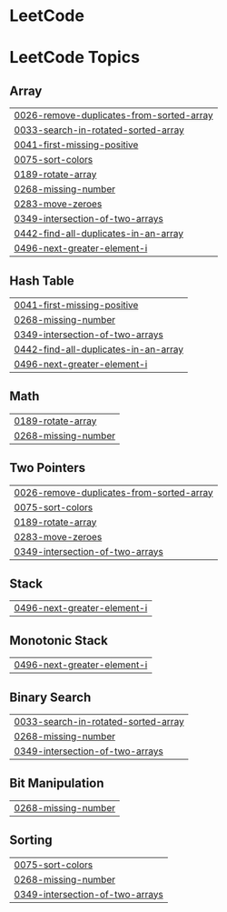 # LeetCode
<!---LeetCode Topics Start-->
# LeetCode Topics
## Array
|  |
| ------- |
| [0026-remove-duplicates-from-sorted-array](https://github.com/varun-kaladharan1995/LeetCode/tree/master/0026-remove-duplicates-from-sorted-array) |
| [0033-search-in-rotated-sorted-array](https://github.com/varun-kaladharan1995/LeetCode/tree/master/0033-search-in-rotated-sorted-array) |
| [0041-first-missing-positive](https://github.com/varun-kaladharan1995/LeetCode/tree/master/0041-first-missing-positive) |
| [0075-sort-colors](https://github.com/varun-kaladharan1995/LeetCode/tree/master/0075-sort-colors) |
| [0189-rotate-array](https://github.com/varun-kaladharan1995/LeetCode/tree/master/0189-rotate-array) |
| [0268-missing-number](https://github.com/varun-kaladharan1995/LeetCode/tree/master/0268-missing-number) |
| [0283-move-zeroes](https://github.com/varun-kaladharan1995/LeetCode/tree/master/0283-move-zeroes) |
| [0349-intersection-of-two-arrays](https://github.com/varun-kaladharan1995/LeetCode/tree/master/0349-intersection-of-two-arrays) |
| [0442-find-all-duplicates-in-an-array](https://github.com/varun-kaladharan1995/LeetCode/tree/master/0442-find-all-duplicates-in-an-array) |
| [0496-next-greater-element-i](https://github.com/varun-kaladharan1995/LeetCode/tree/master/0496-next-greater-element-i) |
## Hash Table
|  |
| ------- |
| [0041-first-missing-positive](https://github.com/varun-kaladharan1995/LeetCode/tree/master/0041-first-missing-positive) |
| [0268-missing-number](https://github.com/varun-kaladharan1995/LeetCode/tree/master/0268-missing-number) |
| [0349-intersection-of-two-arrays](https://github.com/varun-kaladharan1995/LeetCode/tree/master/0349-intersection-of-two-arrays) |
| [0442-find-all-duplicates-in-an-array](https://github.com/varun-kaladharan1995/LeetCode/tree/master/0442-find-all-duplicates-in-an-array) |
| [0496-next-greater-element-i](https://github.com/varun-kaladharan1995/LeetCode/tree/master/0496-next-greater-element-i) |
## Math
|  |
| ------- |
| [0189-rotate-array](https://github.com/varun-kaladharan1995/LeetCode/tree/master/0189-rotate-array) |
| [0268-missing-number](https://github.com/varun-kaladharan1995/LeetCode/tree/master/0268-missing-number) |
## Two Pointers
|  |
| ------- |
| [0026-remove-duplicates-from-sorted-array](https://github.com/varun-kaladharan1995/LeetCode/tree/master/0026-remove-duplicates-from-sorted-array) |
| [0075-sort-colors](https://github.com/varun-kaladharan1995/LeetCode/tree/master/0075-sort-colors) |
| [0189-rotate-array](https://github.com/varun-kaladharan1995/LeetCode/tree/master/0189-rotate-array) |
| [0283-move-zeroes](https://github.com/varun-kaladharan1995/LeetCode/tree/master/0283-move-zeroes) |
| [0349-intersection-of-two-arrays](https://github.com/varun-kaladharan1995/LeetCode/tree/master/0349-intersection-of-two-arrays) |
## Stack
|  |
| ------- |
| [0496-next-greater-element-i](https://github.com/varun-kaladharan1995/LeetCode/tree/master/0496-next-greater-element-i) |
## Monotonic Stack
|  |
| ------- |
| [0496-next-greater-element-i](https://github.com/varun-kaladharan1995/LeetCode/tree/master/0496-next-greater-element-i) |
## Binary Search
|  |
| ------- |
| [0033-search-in-rotated-sorted-array](https://github.com/varun-kaladharan1995/LeetCode/tree/master/0033-search-in-rotated-sorted-array) |
| [0268-missing-number](https://github.com/varun-kaladharan1995/LeetCode/tree/master/0268-missing-number) |
| [0349-intersection-of-two-arrays](https://github.com/varun-kaladharan1995/LeetCode/tree/master/0349-intersection-of-two-arrays) |
## Bit Manipulation
|  |
| ------- |
| [0268-missing-number](https://github.com/varun-kaladharan1995/LeetCode/tree/master/0268-missing-number) |
## Sorting
|  |
| ------- |
| [0075-sort-colors](https://github.com/varun-kaladharan1995/LeetCode/tree/master/0075-sort-colors) |
| [0268-missing-number](https://github.com/varun-kaladharan1995/LeetCode/tree/master/0268-missing-number) |
| [0349-intersection-of-two-arrays](https://github.com/varun-kaladharan1995/LeetCode/tree/master/0349-intersection-of-two-arrays) |
<!---LeetCode Topics End-->